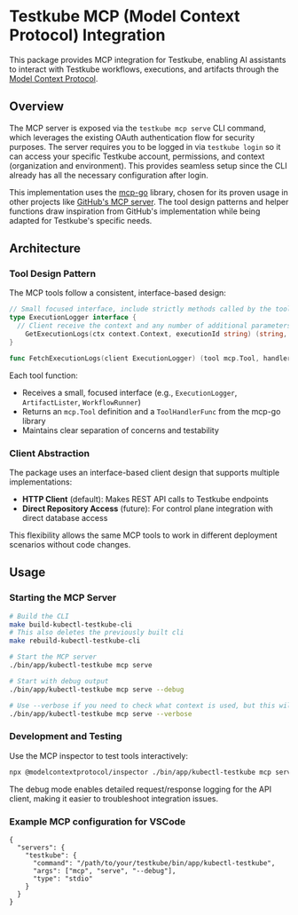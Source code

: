 # Testkube MCP (Model Context Protocol) Integration

This package provides MCP integration for Testkube, enabling AI assistants to interact with Testkube workflows, executions, and artifacts through the [Model Context Protocol](https://modelcontextprotocol.io).

## Overview

The MCP server is exposed via the `testkube mcp serve` CLI command, which leverages the existing OAuth authentication flow for security purposes. The server requires you to be logged in via `testkube login` so it can access your specific Testkube account, permissions, and context (organization and environment). This provides seamless setup since the CLI already has all the necessary configuration after login.

This implementation uses the [mcp-go](https://github.com/mark3labs/mcp-go) library, chosen for its proven usage in other projects like [GitHub's MCP server](https://github.com/github/github-mcp-server). The tool design patterns and helper functions draw inspiration from GitHub's implementation while being adapted for Testkube's specific needs.

## Architecture

### Tool Design Pattern

The MCP tools follow a consistent, interface-based design:

```go
// Small focused interface, include strictly methods called by the tool handler
type ExecutionLogger interface {
  // Client receive the context and any number of additional parameters methods, must return (string, error)
	GetExecutionLogs(ctx context.Context, executionId string) (string, error)
}

func FetchExecutionLogs(client ExecutionLogger) (tool mcp.Tool, handler server.ToolHandlerFunc)
```

Each tool function:

- Receives a small, focused interface (e.g., `ExecutionLogger`, `ArtifactLister`, `WorkflowRunner`)
- Returns an `mcp.Tool` definition and a `ToolHandlerFunc` from the mcp-go library
- Maintains clear separation of concerns and testability

### Client Abstraction

The package uses an interface-based client design that supports multiple implementations:

- **HTTP Client** (default): Makes REST API calls to Testkube endpoints
- **Direct Repository Access** (future): For control plane integration with direct database access

This flexibility allows the same MCP tools to work in different deployment scenarios without code changes.

## Usage

### Starting the MCP Server

```bash
# Build the CLI
make build-kubectl-testkube-cli
# This also deletes the previously built cli
make rebuild-kubectl-testkube-cli

# Start the MCP server
./bin/app/kubectl-testkube mcp serve

# Start with debug output
./bin/app/kubectl-testkube mcp serve --debug

# Use --verbose if you need to check what context is used, but this will log things to stdout
./bin/app/kubectl-testkube mcp serve --verbose
```

### Development and Testing

Use the MCP inspector to test tools interactively:

```bash
npx @modelcontextprotocol/inspector ./bin/app/kubectl-testkube mcp serve --debug
```

The debug mode enables detailed request/response logging for the API client, making it easier to troubleshoot integration issues.

### Example MCP configuration for VSCode

```
{
  "servers": {
    "testkube": {
      "command": "/path/to/your/testkube/bin/app/kubectl-testkube",
      "args": ["mcp", "serve", "--debug"],
      "type": "stdio"
    }
  }
}
```
